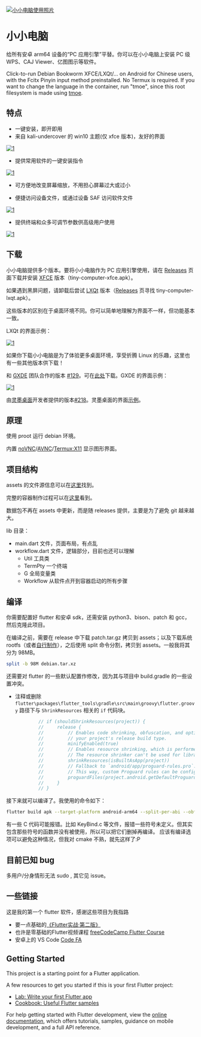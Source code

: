 [![小小电脑使用照片](https://github.com/Cateners/tiny_computer/raw/master/readme/cover0.png)](https://github.com/Cateners/tiny_computer/blob/master/readme/cover0.png)

# 小小电脑

给所有安卓 arm64 设备的“PC 应用引擎”平替。你可以在小小电脑上安装 PC 级 WPS、CAJ Viewer、亿图图示等软件。

Click-to-run Debian Bookworm XFCE/LXQt/... on Android for Chinese users, with the Fcitx Pinyin input method preinstalled. No Termux is required. If you want to change the language in the container, run "tmoe", since this root filesystem is made using [tmoe](https://github.com/2moe/tmoe).

## 特点

- 一键安装，即开即用
- 来自 kali-undercover 的 win10 主题(仅 xfce 版本)，友好的界面

[![1](https://github.com/Cateners/tiny_computer/raw/master/readme/img1.png)](https://github.com/Cateners/tiny_computer/blob/master/readme/img1.png)

- 提供常用软件的一键安装指令

[![1](https://github.com/Cateners/tiny_computer/raw/master/readme/img2.png)](https://github.com/Cateners/tiny_computer/blob/master/readme/img2.png)

- 可方便地改变屏幕缩放，不用担心屏幕过大或过小

- 便捷访问设备文件，或通过设备 SAF 访问软件文件

[![1](https://github.com/Cateners/tiny_computer/raw/master/readme/img4.png)](https://github.com/Cateners/tiny_computer/blob/master/readme/img4.png)

- 提供终端和众多可调节参数供高级用户使用

[![1](https://github.com/Cateners/tiny_computer/raw/master/readme/img5.png)](https://github.com/Cateners/tiny_computer/blob/master/readme/img5.png)

## 下载

小小电脑提供多个版本。要将小小电脑作为 PC 应用引擎使用，请在 [Releases](https://github.com/Cateners/tiny_computer/releases) 页面下载并安装 [XFCE](https://xfce.org/) 版本（tiny-computer-xfce.apk）。

如果遇到黑屏问题，请卸载后尝试 [LXQt](https://lxqt-project.org/) 版本（[Releases](https://github.com/Cateners/tiny_computer/releases) 页寻找 tiny-computer-lxqt.apk）。

这些版本的区别在于桌面环境不同。你可以简单地理解为界面不一样，但功能基本一致。

LXQt 的界面示例：

[![1](https://camo.githubusercontent.com/016ff8803c228f26db750c8424777d8e04a3aebec4ff11d8436a0b22a2e6f58a/68747470733a2f2f6c7871742d70726f6a6563742e6f72672f696d616765732f73637265656e73686f74732f616d6269616e63652e706e67)](https://camo.githubusercontent.com/016ff8803c228f26db750c8424777d8e04a3aebec4ff11d8436a0b22a2e6f58a/68747470733a2f2f6c7871742d70726f6a6563742e6f72672f696d616765732f73637265656e73686f74732f616d6269616e63652e706e67)

如果你下载小小电脑是为了体验更多桌面环境，享受折腾 Linux 的乐趣，这里也有一些其他版本供下载！

和 [GXDE](https://www.gxde.org/) 团队合作的版本 [#129](https://github.com/Cateners/tiny_computer/issues/129)。可在[此处](https://mirrors.sdu.edu.cn/spark-store-repository/GXDE-OS/APK/)下载。GXDE 的界面示例：

[![1](https://camo.githubusercontent.com/2884358def5f52e31b9f6dfc72be081f8defcc2c1463f8050786cb1f033fe761/68747470733a2f2f7777772e677864652e6f72672f312e706e67)](https://camo.githubusercontent.com/2884358def5f52e31b9f6dfc72be081f8defcc2c1463f8050786cb1f033fe761/68747470733a2f2f7777772e677864652e6f72672f312e706e67)

由[灵墨桌面](https://www.lingmo.org/)开发者提供的版本[#218](https://github.com/Cateners/tiny_computer/issues/218)。灵墨桌面的界面[示例](https://www.bilibili.com/video/BV1Ci421R7AR)。

## 原理

使用 proot 运行 debian 环境。

内置 [noVNC](https://github.com/novnc/noVNC)/[AVNC](https://github.com/gujjwal00/avnc)/[Termux:X11](https://github.com/termux/termux-x11) 显示图形界面。

## 项目结构

assets 的文件源信息可以在[这里](https://github.com/Cateners/tiny_computer/blob/master/extra/readme.md)找到。

完整的容器制作过程可以在[这里](https://github.com/Cateners/tiny_computer/blob/master/extra/build-tiny-rootfs.md)看到。

数据包不再在 assets 中更新，而是随 releases 提供，主要是为了避免 git 越来越大。

lib 目录：

- main.dart 文件，页面布局，有点乱
- workflow.dart 文件，逻辑部分，目前也还可以理解
	- Util 工具类
	- TermPty 一个终端
	- G 全局变量类
	- Workflow 从软件点开到容器启动的所有步骤

## 编译

你需要配置好 flutter 和安卓 sdk，还需安装 python3、bison、patch 和 gcc，然后克隆此项目。

在编译之前，需要在 release 中下载 patch.tar.gz 拷贝到 assets；以及下载系统 rootfs（或者[自行制作](https://github.com/Cateners/tiny_computer/blob/master/extra/build-tiny-rootfs.md)），之后使用 split 命令分割，拷贝到 assets。一般我将其分为 98MB。

```bash
split -b 98M debian.tar.xz
```

还需要对 flutter 的一些默认配置作修改，因为其与项目中 build.gradle 的一些设置冲突。

- 注释或删除 `flutter\packages\flutter_tools\gradle\src\main\groovy\flutter.groovy` 路径下与 `ShrinkResources` 相关的 `if` 代码块。

```groovy
            // if (shouldShrinkResources(project)) {
            //     release {
            //         // Enables code shrinking, obfuscation, and optimization for only
            //         // your project's release build type.
            //         minifyEnabled(true)
            //         // Enables resource shrinking, which is performed by the Android Gradle plugin.
            //         // The resource shrinker can't be used for libraries.
            //         shrinkResources(isBuiltAsApp(project))
            //         // Fallback to `android/app/proguard-rules.pro`.
            //         // This way, custom Proguard rules can be configured as needed.
            //         proguardFiles(project.android.getDefaultProguardFile("proguard-android-optimize.txt"), flutterProguardRules, "proguard-rules.pro")
            //     }
            // }
```

接下来就可以编译了。我使用的命令如下：

```bash
flutter build apk --target-platform android-arm64 --split-per-abi --obfuscate  --split-debug-info=tiny_computer/sdi
```

有一些 C 代码可能报错。比如 KeyBind.c 等文件，报错一些符号未定义。但其实包含那些符号的函数并没有被使用，所以可以把它们删掉再编译。 应该有编译选项可以避免这种情况，但我对 cmake 不熟，就先这样了:P

## 目前已知 bug

多用户/分身情形无法 sudo , 其它见 issue。

## 一些链接

这是我的第一个 flutter 软件，感谢这些项目为我指路

- 要一点基础的[《Flutter实战·第二版》](https://book.flutterchina.club/)
- 也许是零基础的Flutter视频课程 [freeCodeCamp Flutter Course](https://www.youtube.com/watch?v=wFn-m-OgKPU&list=PL6yRaaP0WPkVtoeNIGqILtRAgd3h2CNpT)
- 安卓上的 VS Code [Code FA](https://github.com/nightmare-space/vscode_for_android)

## Getting Started

This project is a starting point for a Flutter application.

A few resources to get you started if this is your first Flutter project:

- [Lab: Write your first Flutter app](https://docs.flutter.dev/get-started/codelab)
- [Cookbook: Useful Flutter samples](https://docs.flutter.dev/cookbook)

For help getting started with Flutter development, view the [online documentation](https://docs.flutter.dev/), which offers tutorials, samples, guidance on mobile development, and a full API reference.
